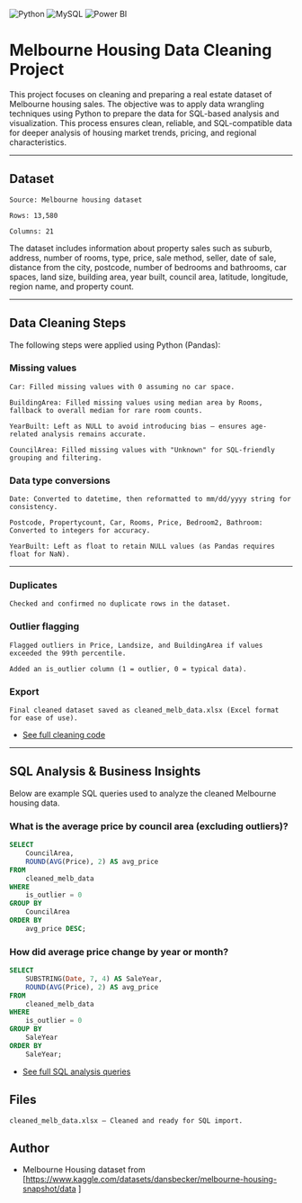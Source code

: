 ![Python](https://img.shields.io/badge/Python-3776AB.svg?style=for-the-badge&logo=Python&logoColor=white)
![MySQL](https://img.shields.io/badge/mysql-%2300f.svg?style=for-the-badge&logo=mysql&logoColor=white)
![Power BI](https://img.shields.io/badge/power_bi-F2C811?style=for-the-badge&logo=powerbi&logoColor=black)

# Melbourne Housing Data Cleaning Project

This project focuses on cleaning and preparing a real estate dataset of Melbourne housing sales. The objective was to apply data wrangling techniques using Python to prepare the data for SQL-based analysis and visualization. This process ensures clean, reliable, and SQL-compatible data for deeper analysis of housing market trends, pricing, and regional characteristics.

---


## Dataset

    Source: Melbourne housing dataset

    Rows: 13,580

    Columns: 21

The dataset includes information about property sales such as suburb, address, number of rooms, type, price, sale method, seller, date of sale, distance from the city, postcode, number of bedrooms and bathrooms, car spaces, land size, building area, year built, council area, latitude, longitude, region name, and property count.


---

## Data Cleaning Steps

The following steps were applied using Python (Pandas):

### Missing values

    Car: Filled missing values with 0 assuming no car space.

    BuildingArea: Filled missing values using median area by Rooms, fallback to overall median for rare room counts.

    YearBuilt: Left as NULL to avoid introducing bias — ensures age-related analysis remains accurate.

    CouncilArea: Filled missing values with "Unknown" for SQL-friendly grouping and filtering.

### Data type conversions

    Date: Converted to datetime, then reformatted to mm/dd/yyyy string for consistency.

    Postcode, Propertycount, Car, Rooms, Price, Bedroom2, Bathroom: Converted to integers for accuracy.

    YearBuilt: Left as float to retain NULL values (as Pandas requires float for NaN).
--- 


### Duplicates

    Checked and confirmed no duplicate rows in the dataset.

### Outlier flagging

    Flagged outliers in Price, Landsize, and BuildingArea if values exceeded the 99th percentile.

    Added an is_outlier column (1 = outlier, 0 = typical data).

### Export

    Final cleaned dataset saved as cleaned_melb_data.xlsx (Excel format for ease of use).

- [See full cleaning code](https://github.com/kChe626/Melbourne-Housing-Project/blob/main/Melbourne%20Housing.ipynb)
---

##  SQL Analysis & Business Insights
Below are example SQL queries used to analyze the cleaned Melbourne housing data.

### What is the average price by council area (excluding outliers)?
```sql
SELECT 
    CouncilArea, 
    ROUND(AVG(Price), 2) AS avg_price
FROM 
    cleaned_melb_data
WHERE 
    is_outlier = 0
GROUP BY 
    CouncilArea
ORDER BY 
    avg_price DESC;
```

### How did average price change by year or month?

```sql
SELECT
    SUBSTRING(Date, 7, 4) AS SaleYear,
    ROUND(AVG(Price), 2) AS avg_price
FROM
    cleaned_melb_data
WHERE
    is_outlier = 0
GROUP BY
    SaleYear
ORDER BY
    SaleYear;
```

- [See full SQL analysis queries](https://github.com/kChe626/Melbourne-Housing-Project/blob/main/melb_sql_analysis.sql)



## Files

    cleaned_melb_data.xlsx — Cleaned and ready for SQL import.


## Author

- Melbourne Housing dataset from [https://www.kaggle.com/datasets/dansbecker/melbourne-housing-snapshot/data
]

